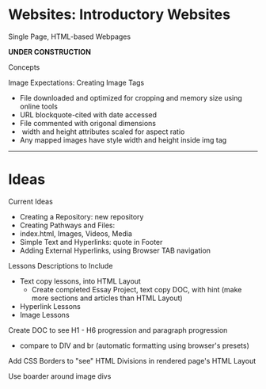 # Websites: Introductory Websites
Single Page, HTML-based Webpages

**UNDER CONSTRUCTION**

Concepts

Image Expectations:
Creating Image Tags
- File downloaded and optimized for cropping and memory size using online tools
- URL blockquote-cited with date accessed
- File commented with origonal dimensions
- <img> width and height attributes scaled for aspect ratio
- Any mapped images have style width and height inside img tag

---

# Ideas
Current Ideas
- Creating a Repository: new repository
- Creating Pathways and Files:
- index.html, Images, Videos, Media
- Simple Text and Hyperlinks: quote in Footer
- Adding External Hyperlinks, using Browser TAB navigation

Lessons Descriptions to Include
- Text copy lessons, into HTML Layout
  - Create completed Essay Project, text copy DOC, with hint (make more sections and articles than HTML Layout)
- Hyperlink Lessons
- Image Lessons

Create DOC to see H1 - H6 progression and paragraph progression
- compare to DIV and br (automatic formatting using browser's presets)

Add CSS Borders to "see" HTML Divisions in rendered page's HTML Layout

Use boarder around image divs
